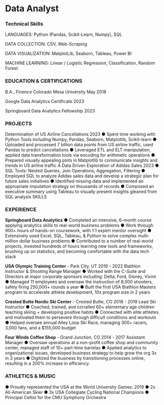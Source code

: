# Data Analyst


### Technical Skills
LANGUAGES: Python (Pandas, Scikit-Learn, Numpy), SQL

DATA COLLECTION: CSV, Web-Scraping

DATA VISUALIZATION: MatplotLib, Seaborn, Tableau, Power BI

MACHINE LEARNING: Linear / Logistic Regression, Classification, Random Forest

### EDUCATION & CERTIFICATIONS
B.A., _Finance_  Colorado Mesa University May 2018

Google Data Analytics Certificate 2023

Springboard Data Analytics Fellowship 2023

### PROJECTS
Determination of US Airline Cancellations 2023
  ● Spent time working with Python Tools including Numpy, Pandas, Seaborn, Matplotlib, Scikit-learn
  ● Uploaded and processed 7 billion data points from US airline traffic, used Pandas to predict cancellations
  ● Leveraged ETL and ELT manipulation, applied data transformation tools via encoding for arithmetic operations
  ● Prepared visually appealing plots in Matplotlib to communicate insights and trends in US airline traffic
  A Data Driven Exploration of Adidas Sales 2023
  ● SQL Tools: Nested Queries, Join Operations, Aggregation, Filtering
  ● Employed SQL to analyze Adidas sales data and develop a strategic plan for future sales initiatives
  ● Identified missing data and implemented an appropriate imputation strategy on thousands of records
  ● Composed an executive summary using Tableau to visually present insights gleaned from SQL analysis SKILLS

### EXPERIENCE
__Springboard Data Analytics__
  ● Completed an intensive, 6-month course applying analytics skills to real-world business problems
  ● Work through 900+ hours of hands-on coursework, with 1:1 expert mentor oversight
  ● Extensively used Excel, SQL, Tableau, & Python to solve complex multi-million dollar business problems
  ● Contributed to a number of real-world projects, invested hundreds of hours learning new tools and frameworks,
brushing up on statistics, and becoming comfortable with the data tech stack

__USA Olympic Training Center__ - Park City, UT 2019 - 2022 Biathlon Instructor & Shooting Range Manager
  ● Worked with the C-Suite and Directors at major corporate sponsors including: Delta, Ford, Disney, Vivint
  ● Managed 11 employees and oversaw the instruction of 8,000 shooters, safely firing 250,000+ rounds a year
  ● Built the first USA Biathlon Masters program to accelerate athlete development, 10x program size in 2 years
  
  __Crested Butte Nordic Ski Center__ - Crested Butte, CO 2018 - 2019 Lead Ski Instructor
  ● Coached, trained, and corralled 60+ elementary age children teaching skiing + developing positive habits
  ● Connected with elite athletes and motivated them to persevere through difficult conditions and workouts
  ● Helped oversee annual Alley Loop Ski Race, managing 300+ racers, 3,000 fans, and a $155,000 budget

__Four Winds Coffee Shop__ - Grand Junction, CO 2014 - 2017 Assistant Manager
  ● Oversaw operations at a non-profit coffee shop and community center, managed staff of 10+ part-time baristas
  ● Applied analytics to organizational issues, developed business strategy to help grow the org 3x in 3 years
  ● Digitized the business by transitioning processes online, resulting in a 200% increase in efficiency.

### ATHLETICS & MUSIC
  ● Proudly represented the USA at the World University Games: 2019
  ● 2x All-American Skier
  ● 3x USA Collegiate Cycling National Champions
  ● Principal Cellist for the CMU Symphony Orchestra
